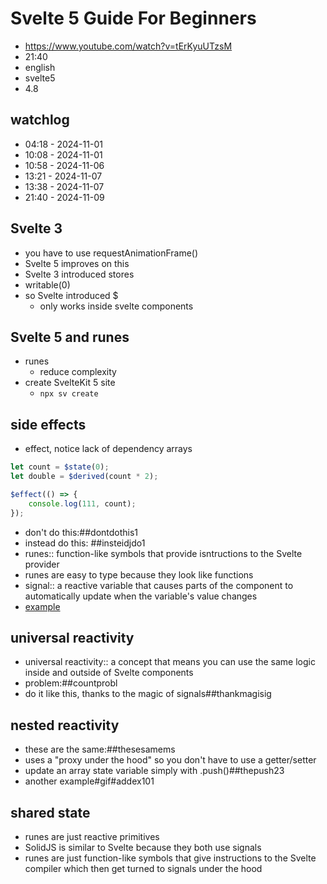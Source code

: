 # Svelte 5 Guide For Beginners

- https://www.youtube.com/watch?v=tErKyuUTzsM
- 21:40
- english
- svelte5
- 4.8

## watchlog

- 04:18 - 2024-11-01
- 10:08 - 2024-11-01
- 10:58 - 2024-11-06
- 13:21 - 2024-11-07
- 13:38 - 2024-11-07
- 21:40 - 2024-11-09

## Svelte 3

- you have to use requestAnimationFrame()
- Svelte 5 improves on this
- Svelte 3 introduced stores
- writable(0)
- so Svelte introduced $
  - only works inside svelte components

## Svelte 5 and runes

- runes
  - reduce complexity
- create SvelteKit 5 site
  - `npx sv create`

## side effects

- effect, notice lack of dependency arrays

```ts
let count = $state(0);
let double = $derived(count * 2);

$effect(() => {
	console.log(111, count);
});
```

- don't do this:##dontdothis1
- instead do this: ##insteidjdo1
- runes:: function-like symbols that provide isntructions to the Svelte provider
- runes are easy to type because they look like functions
- signal:: a reactive variable that causes parts of the component to automatically update when the variable's value changes
- [example](https://github.com/edwardtanguay/sveltekit5-showcase/blob/dev/src/lib/state/createUser.svelte.ts)

## universal reactivity

- universal reactivity:: a concept that means you can use the same logic inside and outside of Svelte components
- problem:##countprobl
- do it like this, thanks to the magic of signals##thankmagisig

## nested reactivity

- these are the same:##thesesamems
- uses a "proxy under the hood" so you don't have to use a getter/setter
- update an array state variable simply with .push()##thepush23
- another example#gif#addex101

## shared state

- runes are just reactive primitives
- SolidJS is similar to Svelte because they both use signals
- runes are just function-like symbols that give instructions to the Svelte compiler which then get turned to signals under the hood


